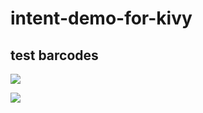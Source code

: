 # intent-demo-for-kivy



## test barcodes

![](https://github.com/olivier-boesch/intent-demo-for-kivy/raw/main/barcodes/this-is-a-data-intent.png)

![](https://github.com/olivier-boesch/intent-demo-for-kivy/raw/main/barcodes/app-proto-this-is-a-data-intent.png)
